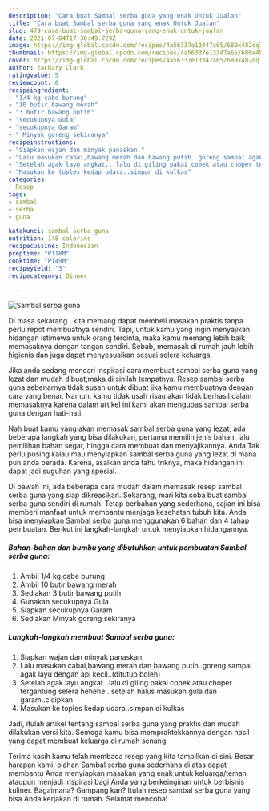 ```yaml
---
description: "Cara buat Sambal serba guna yang enak Untuk Jualan"
title: "Cara buat Sambal serba guna yang enak Untuk Jualan"
slug: 479-cara-buat-sambal-serba-guna-yang-enak-untuk-jualan
date: 2021-07-04T17:30:49.729Z
image: https://img-global.cpcdn.com/recipes/4a56337e13347a65/680x482cq70/sambal-serba-guna-foto-resep-utama.jpg
thumbnail: https://img-global.cpcdn.com/recipes/4a56337e13347a65/680x482cq70/sambal-serba-guna-foto-resep-utama.jpg
cover: https://img-global.cpcdn.com/recipes/4a56337e13347a65/680x482cq70/sambal-serba-guna-foto-resep-utama.jpg
author: Zachary Clark
ratingvalue: 5
reviewcount: 8
recipeingredient:
- "1/4 kg cabe burung"
- "10 butir bawang merah"
- "3 butir bawang putih"
- "secukupnya Gula"
- "secukupnya Garam"
- " Minyak goreng sekiranya"
recipeinstructions:
- "Siapkan wajan dan minyak panaskan."
- "Lalu masukan cabai,bawang merah dan bawang putih..goreng sampai agak layu dengan api kecil..(ditutup boleh)"
- "Setelah agak layu angkat...lalu di giling pakai cobek atau choper tergantung selera hehehe...setelah halus masukan gula dan garam..cicipkan"
- "Masukan ke toples kedap udara..simpan di kulkas"
categories:
- Resep
tags:
- sambal
- serba
- guna

katakunci: sambal serba guna 
nutrition: 148 calories
recipecuisine: Indonesian
preptime: "PT18M"
cooktime: "PT49M"
recipeyield: "3"
recipecategory: Dinner

---
```



![Sambal serba guna](https://img-global.cpcdn.com/recipes/4a56337e13347a65/680x482cq70/sambal-serba-guna-foto-resep-utama.jpg)

Di masa  sekarang , kita memang dapat membeli masakan praktis tanpa perlu repot membuatnya sendiri. Tapi, untuk kamu yang ingin menyajikan hidangan istimewa untuk orang tercinta, maka kamu memang lebih baik memasaknya dengan tangan sendiri. Sebab, memasak di rumah jauh lebih higienis dan juga dapat menyesuaikan sesuai selera keluarga.

Jika anda sedang mencari inspirasi cara membuat sambal serba guna yang lezat dan mudah dibuat,maka di sinilah tempatnya. Resep sambal serba guna  sebenarnya tidak susah untuk dibuat jika kamu membuatnya dengan cara yang benar. Namun, kamu tidak usah risau akan tidak berhasil dalam memasaknya 
karena dalam artikel ini kami akan mengupas sambal serba guna dengan hati-hati.  



Nah buat kamu yang akan memasak sambal serba guna yang lezat, ada beberapa langkah yang bisa dilakukan, pertama memilih jenis bahan, lalu pemilihan bahan segar, hingga cara membuat dan menyajikannya. Anda Tak perlu pusing kalau mau menyiapkan sambal serba guna yang lezat di mana pun anda berada. Karena, asalkan anda  tahu triknya, maka hidangan ini dapat jadi suguhan yang spesial.

Di bawah ini, ada beberapa cara mudah dalam memasak resep sambal serba guna yang siap dikreasikan. Sekarang, mari kita coba buat sambal serba guna sendiri di rumah. Tetap berbahan yang sederhana, sajian ini bisa memberi manfaat untuk membantu menjaga kesehatan tubuh kita. Anda bisa menyiapkan Sambal serba guna menggunakan 6 bahan dan 4 tahap pembuatan. Berikut ini langkah-langkah untuk menyiapkan hidangannya.

<!--inarticleads1-->

##### Bahan-bahan dan bumbu yang dibutuhkan untuk pembuatan Sambal serba guna:

1. Ambil 1/4 kg cabe burung
1. Ambil 10 butir bawang merah
1. Sediakan 3 butir bawang putih
1. Gunakan secukupnya Gula
1. Siapkan secukupnya Garam
1. Sediakan  Minyak goreng sekiranya




<!--inarticleads2-->

##### Langkah-langkah membuat Sambal serba guna:

1. Siapkan wajan dan minyak panaskan.
1. Lalu masukan cabai,bawang merah dan bawang putih..goreng sampai agak layu dengan api kecil..(ditutup boleh)
1. Setelah agak layu angkat...lalu di giling pakai cobek atau choper tergantung selera hehehe...setelah halus masukan gula dan garam..cicipkan
1. Masukan ke toples kedap udara..simpan di kulkas




Jadi, itulah artikel tentang  sambal serba guna  yang praktis dan mudah dilakukan versi kita. Semoga kamu bisa mempraktekkannya dengan hasil yang dapat membuat keluarga di rumah senang. 

Terima kasih kamu telah membaca resep yang kita tampilkan di sini. Besar harapan kami, olahan  Sambal serba guna sederhana di atas dapat membantu Anda menyiapkan masakan yang enak untuk keluarga/teman ataupun menjadi inspirasi bagi Anda yang berkeinginan untuk berbisnis kuliner. Bagaimana? Gampang kan? Itulah resep sambal serba guna yang bisa Anda kerjakan di rumah. Selamat mencoba!

